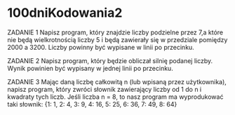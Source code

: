# 100dniKodowania2

ZADANIE 1
Napisz program, który znajdzie liczby podzielne przez 7,a które nie będą wielkrotnością liczby 5 i będą zawierały się w przedziale pomiędzy 2000 a 3200.
Liczby powinny być wypisane w linii po przecinku. 

ZADANIE 2
Napisz program, który będzie obliczał silnię podanej liczby.
Wynik powinien być wypisany w jednej linii po przecinku.

ZADANIE 3
Mając daną liczbę całkowitą n (lub wpisaną przez użytkownika), napisz program, który zwróci słownik zawierający liczby od 1 do n i kwadraty tych liczb. 
Jeśli liczba n = 8, to nasz program ma wyprodukować taki słownik:
{1: 1, 2: 4, 3: 9, 4: 16, 5: 25, 6: 36, 7: 49, 8: 64}
